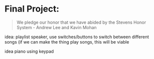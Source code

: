 # Final Project:

> We pledge our honor that we have abided by the Stevens Honor System - Andrew Lee and Kavin Mohan


idea: playlist speaker, use switches/buttons to switch between different songs (if we can make the thing play songs, this will be viable

idea piano using keypad 
